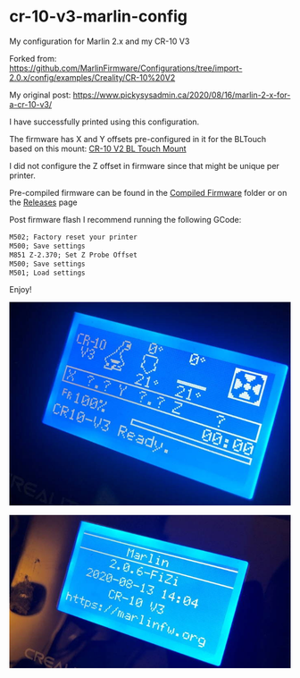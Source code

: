 # cr-10-v3-marlin-config

My configuration for Marlin 2.x and my CR-10 V3

Forked from: https://github.com/MarlinFirmware/Configurations/tree/import-2.0.x/config/examples/Creality/CR-10%20V2

My original post: https://www.pickysysadmin.ca/2020/08/16/marlin-2-x-for-a-cr-10-v3/

I have successfully printed using this configuration.

The firmware has X and Y offsets pre-configured in it for the BLTouch based on this mount: [CR-10 V2 BL Touch Mount](https://www.thingiverse.com/thing:3947349)

I did not configure the Z offset in firmware since that might be unique per printer.

Pre-compiled firmware can be found in the [Compiled Firmware](https://git.pickysysadmin.ca/FiZi/cr-10-v3-marlin-config/-/tree/master/Compiled%20Firmwares/) folder or on the [Releases](https://git.pickysysadmin.ca/FiZi/cr-10-v3-marlin-config/-/releases/) page

Post firmware flash I recommend running the following GCode:

```
M502; Factory reset your printer
M500; Save settings
M851 Z-2.370; Set Z Probe Offset
M500; Save settings
M501; Load settings
```

Enjoy!

![Status Screen](/images/status-screen.jpeg)

![Version Screen](/images/version-screen.jpeg)
